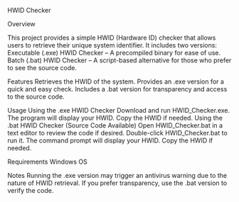 HWID Checker

Overview

This project provides a simple HWID (Hardware ID) checker that allows users to retrieve their unique system identifier. It includes two versions:
Executable (.exe) HWID Checker – A precompiled binary for ease of use.
Batch (.bat) HWID Checker – A script-based alternative for those who prefer to see the source code.

Features
Retrieves the HWID of the system.
Provides an .exe version for a quick and easy check.
Includes a .bat version for transparency and access to the source code.

Usage
Using the .exe HWID Checker
Download and run HWID_Checker.exe.
The program will display your HWID.
Copy the HWID if needed.
Using the .bat HWID Checker (Source Code Available)
Open HWID_Checker.bat in a text editor to review the code if desired.
Double-click HWID_Checker.bat to run it.
The command prompt will display your HWID.
Copy the HWID if needed.

Requirements
Windows OS

Notes
Running the .exe version may trigger an antivirus warning due to the nature of HWID retrieval.
If you prefer transparency, use the .bat version to verify the code.
